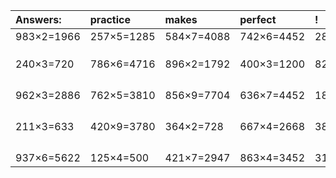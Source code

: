 | Answers: | practice | makes | perfect | ! |
| :--- | :--- | :--- | :--- | :--- |
| 983×2=1966 | 257×5=1285 | 584×7=4088 | 742×6=4452 | 280×5=1400 | 
|   |   |   |   |   | 
|   |   |   |   |   | 
|   |   |   |   |   | 
| 240×3=720 | 786×6=4716 | 896×2=1792 | 400×3=1200 | 820×7=5740 | 
|   |   |   |   |   | 
|   |   |   |   |   | 
|   |   |   |   |   | 
|   |   |   |   |   | 
| 962×3=2886 | 762×5=3810 | 856×9=7704 | 636×7=4452 | 188×9=1692 | 
|   |   |   |   |   | 
|   |   |   |   |   | 
|   |   |   |   |   | 
|   |   |   |   |   | 
| 211×3=633 | 420×9=3780 | 364×2=728 | 667×4=2668 | 383×7=2681 | 
|   |   |   |   |   | 
|   |   |   |   |   | 
|   |   |   |   |   | 
|   |   |   |   |   | 
| 937×6=5622 | 125×4=500 | 421×7=2947 | 863×4=3452 | 313×3=939 | 
